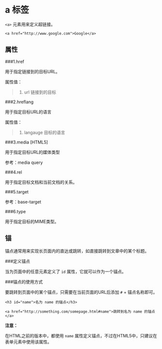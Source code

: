 a 标签
======

`<a>` 元素用来定义超链接。

	<a href="http://www.google.com">Google</a>

属性
----

###1.href

用于指定链接到的目标URL。

属性值：
>1. url 链接到的目标

###2.hreflang

用于指定目标URL的语言

属性值：
>1. langauge 目标的语言

###3.media [HTML5]

用于指定目标URL的媒体类型

参考：media query

###4.rel

用于指定目标文档和当前文档的关系。

###5.target

参考：base-target

###6.type

用于指定目标的MIME类型。

锚
--

锚点通常用来实现长页面内的直达或跳转，如直接跳转到文章中的某个标题。

###定义锚点

当为页面中的任意元素定义了 `id` 属性，它就可以作为一个锚点。

###锚点的使用方式

要跳转到页面中的某个锚点，只需要在当前页面的URL后添加 `#` + 锚点名称即可。

	<h3 id="name">名为 name 的锚点</h3>

	<a href="http://something.com/somepage.html#name">跳转到名为 name 的锚点</a>

__注意：__

在HTML之前的版本中，都使用 `name` 属性定义锚点，不过在HTML5中，只建议在表单元素中使用该属性。